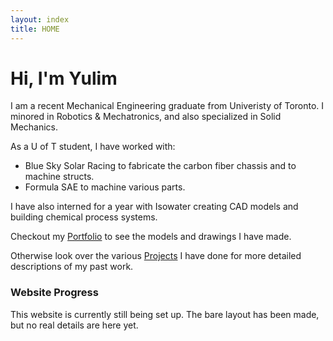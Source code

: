 ```yaml
---
layout: index
title: HOME
---
```


# Hi, I'm Yulim
I am a recent Mechanical Engineering graduate from Univeristy of Toronto. I minored in Robotics & Mechatronics, and also specialized in Solid Mechanics.

As a U of T student, I have worked with:
- Blue Sky Solar Racing to fabricate the carbon fiber chassis and to machine structs.
- Formula SAE to machine various parts.

I have also interned for a year with Isowater creating CAD models and building chemical process systems.


[comment]: # ( More details on what i was at iso?? )


Checkout my [Portfolio](/CAD_Portfolio.md) to see the models and drawings I have made. 

Otherwise look over the various [Projects](category/projects.md) I have done for more detailed descriptions of my past work.


[comment]: # ( Add link to outside???? )
[comment]: # ( Might change blurb details later )


### Website Progress
This website is currently still being set up. The bare layout has been made, but no real details are here yet.
